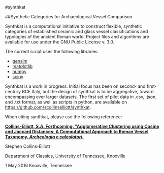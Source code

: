 #synthkat

##Synthetic Categories for Archaeological Vessel Comparison

Synthkat is a computational initiative to construct flexible, synthetic categories of established ceramic and glass vessel classifications and typologies of the ancient Roman world. Project files and algorithms are available for use under the GNU Public License v. 3.0.

The current script uses the following libraries:
- [gensim](https://radimrehurek.com/gensim/)
- [matplotlib](http://matplotlib.org/)
- [numpy](http://www.numpy.org)
- [scipy](https://www.scipy.org)

Synthkat is a work in progress. Initial focus has been on second- and first-century BCE Italy, but the design of synthkat is to be aggregative, toward encompassing ever larger datasets. The first set of pilot data in .csv, .json, and .txt format, as well as scripts in python, are available on https://github.com/scollinselliott/synthkat.

When citing synthkat, please use the following reference: 

[**Collins-Elliott, S.A. Forthcoming. "Agglomerative Clustering using Cosine and Jaccard Distances: A Computational Approach to Roman Vessel Taxonomy. _Archeologia e calcolatori_.**](http://soi.cnr.it/archcalc/)

Stephen Collins-Elliott

Department of Classics, University of Tennessee, Knoxville

1 May 2016
Knoxville, Tennessee
